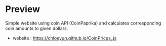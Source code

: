 # Preview
Simple website using coin API (CoinPaprika) and calculates corresponding coin amounts to given dollars.

- website : https://chloeyun.github.io/CoinPrices_js
